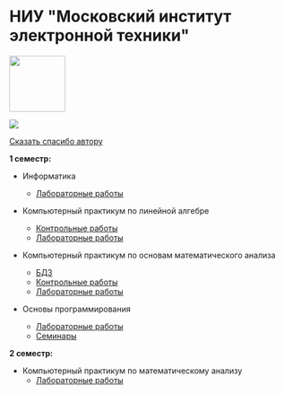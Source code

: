 # НИУ "Московский институт электронной техники"

<img src="https://i.imgur.com/aD353uq.png" width="100">

![](https://view-counter.tobyhagan.com/?user={0SouthBoss0}/{MIET-kurs1-sem1})

[Сказать спасибо автору](https://www.donationalerts.com/r/0southboss0)

**1 семестр:** 

* Информатика
  * [Лабораторные работы](https://github.com/0SouthBoss0/MIET/tree/main/1sem/inf)
 
* Компьютерный практикум по линейной алгебре
  * [Контрольные работы](https://github.com/0SouthBoss0/MIET/tree/main/1sem/kp_linal/kr)
  * [Лабораторные работы](https://github.com/0SouthBoss0/MIET/tree/main/1sem/kp_linal/labs)

* Компьютерный практикум по основам математического анализа
  * [БДЗ](https://github.com/0SouthBoss0/MIET/tree/main/1sem/kp_matan/bdz)
  * [Контрольные работы](https://github.com/0SouthBoss0/MIET/tree/main/1sem/kp_matan/kr)
  * [Лабораторные работы](https://github.com/0SouthBoss0/MIET/tree/main/1sem/kp_matan/labs)

* Основы программирования
  * [Лабораторные работы](https://github.com/0SouthBoss0/MIET/tree/main/1sem/op/labs)
  * [Семинары](https://github.com/0SouthBoss0/MIET/tree/main/1sem/op/seminars)

**2 семестр:** 

* Компьютерный практикум по математическому анализу
  * [Лабораторные работы](https://github.com/0SouthBoss0/MIET/tree/main/2sem/kp_matan/labs)
